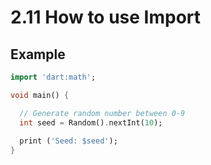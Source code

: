 # 2.11 How to use Import 

## Example

```dart
import 'dart:math';

void main() {

  // Generate random number between 0-9
  int seed = Random().nextInt(10);
  
  print ('Seed: $seed');
}
```
